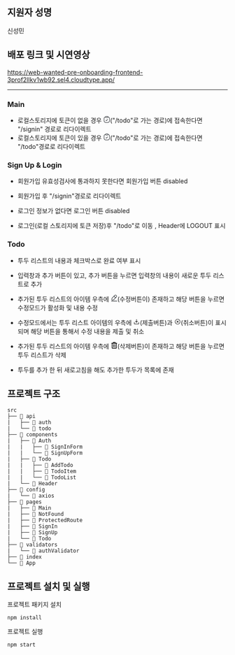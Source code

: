 ## 지원자 성명

신성민

## 배포 링크 및 시연영상

https://web-wanted-pre-onboarding-frontend-3prof2llkv1wb92.sel4.cloudtype.app/

---

### Main
- 로컬스토리지에 토큰이 없을 경우 <svg xmlns="http://www.w3.org/2000/svg" width="15" height="15" viewBox="0 0 128 141" fill="none">
  <path d="M46.1191 87.8005L55.8987 97.5801L81.9776 71.5012" stroke="#292D32" stroke-width="9.77959" stroke-linecap="round" stroke-linejoin="round"/>
  <path d="M50.6177 31.0789H76.6966C89.7361 31.0789 89.7361 24.5592 89.7361 18.0395C89.7361 5 83.2163 5 76.6966 5H50.6177C44.098 5 37.5782 5 37.5782 18.0395C37.5782 31.0789 44.098 31.0789 50.6177 31.0789Z" stroke="#292D32" stroke-width="9.77959" stroke-miterlimit="10" stroke-linecap="round" stroke-linejoin="round"/>
  <path d="M89.7361 18.17C111.447 19.3435 122.335 27.3628 122.335 57.1578V96.2762C122.335 122.355 115.815 135.395 83.2163 135.395H44.098C11.4993 135.395 4.97959 122.355 4.97959 96.2762V57.1578C4.97959 27.428 15.8675 19.3435 37.5782 18.17" stroke="#292D32" stroke-width="9.77959" stroke-miterlimit="10" stroke-linecap="round" stroke-linejoin="round"/>
  </svg>("/todo"로 가는 경로)에 접속한다면 "/signin" 경로로 리다이렉트
- 로컬스토리지에 토큰이 있을 경우 <svg xmlns="http://www.w3.org/2000/svg" width="15" height="15" viewBox="0 0 128 141" fill="none">
  <path d="M46.1191 87.8005L55.8987 97.5801L81.9776 71.5012" stroke="#292D32" stroke-width="9.77959" stroke-linecap="round" stroke-linejoin="round"/>
  <path d="M50.6177 31.0789H76.6966C89.7361 31.0789 89.7361 24.5592 89.7361 18.0395C89.7361 5 83.2163 5 76.6966 5H50.6177C44.098 5 37.5782 5 37.5782 18.0395C37.5782 31.0789 44.098 31.0789 50.6177 31.0789Z" stroke="#292D32" stroke-width="9.77959" stroke-miterlimit="10" stroke-linecap="round" stroke-linejoin="round"/>
  <path d="M89.7361 18.17C111.447 19.3435 122.335 27.3628 122.335 57.1578V96.2762C122.335 122.355 115.815 135.395 83.2163 135.395H44.098C11.4993 135.395 4.97959 122.355 4.97959 96.2762V57.1578C4.97959 27.428 15.8675 19.3435 37.5782 18.17" stroke="#292D32" stroke-width="9.77959" stroke-miterlimit="10" stroke-linecap="round" stroke-linejoin="round"/>
  </svg>("/todo"로 가는 경로)에 접속한다면 "/todo"경로로 리다이렉트

### Sign Up & Login
- 회원가입 유효성검사에 통과하지 못한다면 회원가입 버튼 disabled
- 회원가입 후 "/signin"경로로 리다이렉트 
  

- 로그인 정보가 없다면 로그인 버튼 disabled
- 로그인(로컬 스토리지에 토큰 저장)후 "/todo"로 이동 , Header에 LOGOUT 표시

### Todo

- 투두 리스트의 내용과 체크박스로 완료 여부 표시
- 입력창과 추가 버튼이 있고, 추가 버튼을 누르면 입력창의 내용이 새로운 투두 리스트로 추가

- 추가된 투두 리스트의 아이템 우측에 <svg xmlns="http://www.w3.org/2000/svg" width="15" height="15" viewBox="0 0 128 140" fill="none">
  <path d="M71.872 14.3824L18.3448 71.0391C16.3237 73.1906 14.3678 77.4284 13.9766 80.3623L11.5643 101.486C10.7168 109.114 16.1933 114.33 23.7562 113.026L44.7497 109.44C47.6836 108.919 51.7912 106.767 53.8124 104.55L107.339 47.8938C116.597 38.1142 120.77 26.9655 106.361 13.3393C92.018 -0.156558 81.13 4.60284 71.872 14.3824Z" stroke="#292D32" stroke-width="9.77959" stroke-miterlimit="10" stroke-linecap="round" stroke-linejoin="round"/>
  <path d="M62.94 23.8366C65.7435 41.831 80.3476 55.5876 98.4725 57.4128" stroke="#292D32" stroke-width="9.77959" stroke-miterlimit="10" stroke-linecap="round" stroke-linejoin="round"/>
  <path d="M4.97959 134.346H122.335" stroke="#292D32" stroke-width="9.77959" stroke-miterlimit="10" stroke-linecap="round" stroke-linejoin="round"/>
  </svg>(수정버튼이) 존재하고 해당 버튼을 누르면 수정모드가 활성화 및 내용 수정
- 수정모드에서는 투두 리스트 아이템의 우측에 <svg xmlns="http://www.w3.org/2000/svg" width="15" height="15" viewBox="0 0 32 32" fill="none">
  <path d="M28 19V26C28 26.5304 27.7893 27.0391 27.4142 27.4142C27.0391 27.7893 26.5304 28 26 28H6C5.46957 28 4.96086 27.7893 4.58579 27.4142C4.21071 27.0391 4 26.5304 4 26V19C4 18.7348 4.10536 18.4804 4.29289 18.2929C4.48043 18.1054 4.73478 18 5 18C5.26522 18 5.51957 18.1054 5.70711 18.2929C5.89464 18.4804 6 18.7348 6 19V26H26V19C26 18.7348 26.1054 18.4804 26.2929 18.2929C26.4804 18.1054 26.7348 18 27 18C27.2652 18 27.5196 18.1054 27.7071 18.2929C27.8946 18.4804 28 18.7348 28 19ZM15.2925 19.7075C15.3854 19.8005 15.4957 19.8742 15.6171 19.9246C15.7385 19.9749 15.8686 20.0008 16 20.0008C16.1314 20.0008 16.2615 19.9749 16.3829 19.9246C16.5043 19.8742 16.6146 19.8005 16.7075 19.7075L21.7075 14.7075C21.8004 14.6146 21.8741 14.5043 21.9244 14.3829C21.9747 14.2615 22.0006 14.1314 22.0006 14C22.0006 13.8686 21.9747 13.7385 21.9244 13.6171C21.8741 13.4957 21.8004 13.3854 21.7075 13.2925C21.6146 13.1996 21.5043 13.1259 21.3829 13.0756C21.2615 13.0253 21.1314 12.9994 21 12.9994C20.8686 12.9994 20.7385 13.0253 20.6171 13.0756C20.4957 13.1259 20.3854 13.1996 20.2925 13.2925L17 16.5863V5C17 4.73478 16.8946 4.48043 16.7071 4.29289C16.5196 4.10536 16.2652 4 16 4C15.7348 4 15.4804 4.10536 15.2929 4.29289C15.1054 4.48043 15 4.73478 15 5V16.5863L11.7075 13.2925C11.5199 13.1049 11.2654 12.9994 11 12.9994C10.7346 12.9994 10.4801 13.1049 10.2925 13.2925C10.1049 13.4801 9.99944 13.7346 9.99944 14C9.99944 14.2654 10.1049 14.5199 10.2925 14.7075L15.2925 19.7075Z" fill="black"/>
  </svg>(제출버튼)과 <svg xmlns="http://www.w3.org/2000/svg" width="15" height="15" viewBox="0 0 32 32" fill="none">
  <path d="M20.7075 12.7075L17.4138 16L20.7075 19.2925C20.8004 19.3854 20.8741 19.4957 20.9244 19.6171C20.9747 19.7385 21.0006 19.8686 21.0006 20C21.0006 20.1314 20.9747 20.2615 20.9244 20.3829C20.8741 20.5043 20.8004 20.6146 20.7075 20.7075C20.6146 20.8004 20.5043 20.8741 20.3829 20.9244C20.2615 20.9747 20.1314 21.0006 20 21.0006C19.8686 21.0006 19.7385 20.9747 19.6171 20.9244C19.4957 20.8741 19.3854 20.8004 19.2925 20.7075L16 17.4137L12.7075 20.7075C12.6146 20.8004 12.5043 20.8741 12.3829 20.9244C12.2615 20.9747 12.1314 21.0006 12 21.0006C11.8686 21.0006 11.7385 20.9747 11.6171 20.9244C11.4957 20.8741 11.3854 20.8004 11.2925 20.7075C11.1996 20.6146 11.1259 20.5043 11.0756 20.3829C11.0253 20.2615 10.9994 20.1314 10.9994 20C10.9994 19.8686 11.0253 19.7385 11.0756 19.6171C11.1259 19.4957 11.1996 19.3854 11.2925 19.2925L14.5863 16L11.2925 12.7075C11.1049 12.5199 10.9994 12.2654 10.9994 12C10.9994 11.7346 11.1049 11.4801 11.2925 11.2925C11.4801 11.1049 11.7346 10.9994 12 10.9994C12.2654 10.9994 12.5199 11.1049 12.7075 11.2925L16 14.5863L19.2925 11.2925C19.3854 11.1996 19.4957 11.1259 19.6171 11.0756C19.7385 11.0253 19.8686 10.9994 20 10.9994C20.1314 10.9994 20.2615 11.0253 20.3829 11.0756C20.5043 11.1259 20.6146 11.1996 20.7075 11.2925C20.8004 11.3854 20.8741 11.4957 20.9244 11.6171C20.9747 11.7385 21.0006 11.8686 21.0006 12C21.0006 12.1314 20.9747 12.2615 20.9244 12.3829C20.8741 12.5043 20.8004 12.6146 20.7075 12.7075ZM29 16C29 18.5712 28.2376 21.0846 26.8091 23.2224C25.3807 25.3603 23.3503 27.0265 20.9749 28.0104C18.5995 28.9944 15.9856 29.2518 13.4638 28.7502C10.9421 28.2486 8.6257 27.0105 6.80762 25.1924C4.98953 23.3743 3.75141 21.0579 3.2498 18.5362C2.74819 16.0144 3.00563 13.4006 3.98957 11.0251C4.97351 8.64968 6.63975 6.61935 8.77759 5.1909C10.9154 3.76244 13.4288 3 16 3C19.4467 3.00364 22.7512 4.37445 25.1884 6.81163C27.6256 9.24882 28.9964 12.5533 29 16ZM27 16C27 13.8244 26.3549 11.6977 25.1462 9.88873C23.9375 8.07979 22.2195 6.66989 20.2095 5.83733C18.1995 5.00476 15.9878 4.78692 13.854 5.21136C11.7202 5.6358 9.76021 6.68345 8.22183 8.22183C6.68345 9.7602 5.63581 11.7202 5.21137 13.854C4.78693 15.9878 5.00477 18.1995 5.83733 20.2095C6.66989 22.2195 8.07979 23.9375 9.88873 25.1462C11.6977 26.3549 13.8244 27 16 27C18.9164 26.9967 21.7123 25.8367 23.7745 23.7745C25.8367 21.7123 26.9967 18.9164 27 16Z" fill="black"/>
  </svg>(취소버튼)이 표시되며 해당 버튼을 통해서 수정 내용을 제출 및 취소
- 추가된 투두 리스트의 아이템 우측에 <svg xmlns="http://www.w3.org/2000/svg" width="15" height="15" viewBox="0 0 119 135" fill="none">
  <path d="M71.1831 108.973H77.47C78.3037 108.973 79.1032 108.641 79.6927 108.052C80.2822 107.462 80.6134 106.663 80.6134 105.829V49.2472C80.6134 48.4135 80.2822 47.614 79.6927 47.0245C79.1032 46.435 78.3037 46.1038 77.47 46.1038H71.1831C70.3494 46.1038 69.5498 46.435 68.9603 47.0245C68.3708 47.614 68.0396 48.4135 68.0396 49.2472V105.829C68.0396 106.663 68.3708 107.462 68.9603 108.052C69.5498 108.641 70.3494 108.973 71.1831 108.973ZM114.143 20.9563H92.5559L83.6494 6.10351C82.5317 4.24107 80.9506 2.69993 79.0601 1.63028C77.1696 0.560639 75.0343 -0.00103298 72.8622 1.42619e-06H46.4521C44.2809 -0.000128035 42.1466 0.561974 40.2571 1.63158C38.3677 2.70118 36.7873 4.24183 35.6701 6.10351L26.7584 20.9563H5.17085C4.05926 20.9563 2.99319 21.3978 2.20718 22.1839C1.42117 22.9699 0.979591 24.0359 0.979591 25.1475L0.979591 29.3388C0.979591 30.4504 1.42117 31.5164 2.20718 32.3024C2.99319 33.0885 4.05926 33.53 5.17085 33.53H9.3621V121.546C9.3621 124.881 10.6868 128.079 13.0449 130.437C15.4029 132.795 18.6011 134.12 21.9359 134.12H97.3784C100.713 134.12 103.911 132.795 106.269 130.437C108.627 128.079 109.952 124.881 109.952 121.546V33.53H114.143C115.255 33.53 116.321 33.0885 117.107 32.3024C117.893 31.5164 118.335 30.4504 118.335 29.3388V25.1475C118.335 24.0359 117.893 22.9699 117.107 22.1839C116.321 21.3978 115.255 20.9563 114.143 20.9563ZM45.9937 13.336C46.1337 13.1029 46.3319 12.9101 46.5689 12.7765C46.8058 12.6428 47.0733 12.573 47.3453 12.5738H71.969C72.2405 12.5735 72.5075 12.6435 72.7439 12.7771C72.9804 12.9107 73.1782 13.1033 73.318 13.336L77.8917 20.9563H41.4226L45.9937 13.336ZM97.3784 121.546H21.9359V33.53H97.3784V121.546ZM41.8443 108.973H48.1312C48.9649 108.973 49.7644 108.641 50.3539 108.052C50.9435 107.462 51.2746 106.663 51.2746 105.829V49.2472C51.2746 48.4135 50.9435 47.614 50.3539 47.0245C49.7644 46.435 48.9649 46.1038 48.1312 46.1038H41.8443C41.0106 46.1038 40.2111 46.435 39.6216 47.0245C39.0321 47.614 38.7009 48.4135 38.7009 49.2472V105.829C38.7009 106.663 39.0321 107.462 39.6216 108.052C40.2111 108.641 41.0106 108.973 41.8443 108.973Z" fill="black"/>
  </svg>(삭제버튼)이 존재하고 해당 버튼을 누르면 투두 리스트가 삭제
- 투두를 추가 한 뒤 새로고침을 해도 추가한 투두가 목록에 존재

## 프로젝트 구조

```
src
├── 📁 api
|   ├── 📄 auth
|   └── 📄 todo
├── 📁 components
|   ├── 📁 Auth
|   |   ├── 📄 SignInForm
|   |   └── 📄 SignUpForm
|   ├── 📁 Todo
|   |   ├── 📄 AddTodo
|   |   ├── 📄 TodoItem
|   |   └── 📄 TodoList
|   └── 📄 Header
├── 📁 config
|   └── 📄 axios
├── 📁 pages
|   ├── 📄 Main
|   ├── 📄 NotFound
|   ├── 📄 ProtectedRoute
|   ├── 📄 SignIn
|   ├── 📄 SignUp
|   └── 📄 Todo
├── 📁 validators
|   └── 📄 authValidator
├── 📄 index
└── 📄 App
```

## 프로젝트 설치 및 실행

프로젝트 패키지 설치

```
npm install
```

프로젝트 실행

```
npm start
```
